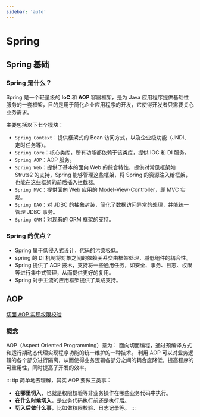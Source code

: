 ```yaml
---
sidebar: 'auto'
---
```


# Spring

## Spring 基础

### Spring 是什么？
Spring 是一个轻量级的 **IoC** 和 **AOP** 容器框架，是为 Java 应用程序提供基础性服务的一套框架，目的是用于简化企业应用程序的开发，它使得开发者只需要关心业务需求。

主要包括以下七个模块：
- `Spring Context`：提供框架式的 Bean 访问方式，以及企业级功能（JNDI、定时任务等）。
- `Spring Core`：核心类库，所有功能都依赖于该类库，提供 IOC 和 DI 服务。
- `Spring AOP`：AOP 服务。
- `Spring Web`：提供了基本的面向 Web 的综合特性，提供对常见框架如 Struts2 的支持，Spring 能够管理这些框架，将 Spring 的资源注入给框架，也能在这些框架的前后插入拦截器。
- `Spring MVC`：提供面向 Web 应用的 Model-View-Controller，即 MVC 实现。
- `Spring DAO`：对 JDBC 的抽象封装，简化了数据访问异常的处理，并能统一管理 JDBC 事务。
- `Spring ORM`：对现有的 ORM 框架的支持。

### Spring 的优点？
- Spring 属于低侵入式设计，代码的污染极低。
- spring 的 DI 机制将对象之间的依赖关系交由框架处理，减低组件的耦合性。
- Spring 提供了 AOP 技术，支持将一些通用任务，如安全、事务、日志、权限等进行集中式管理，从而提供更好的复用。
- Spring 对于主流的应用框架提供了集成支持。

## AOP

[切面 AOP 实现权限校验](https://blog.csdn.net/mu_wind/article/details/102758005)

### 概念

AOP（Aspect Oriented Programming）意为：
面向切面编程，通过预编译方式和运行期动态代理实现程序功能的统一维护的一种技术。
利用 AOP 可以对业务逻辑的各个部分进行隔离，从而使得业务逻辑各部分之间的耦合度降低，提高程序的可重用性，同时提高了开发的效率。

::: tip
简单地去理解，其实 AOP 要做三类事：
- **在哪里切入**，也就是权限校验等非业务操作在哪些业务代码中执行。
- **在什么时候切入**，是业务代码执行前还是执行后。
- **切入后做什么事**，比如做权限校验、日志记录等。
:::